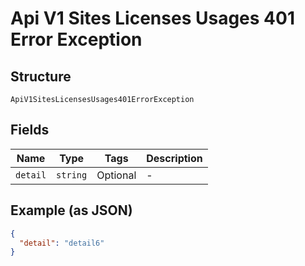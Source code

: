 
# Api V1 Sites Licenses Usages 401 Error Exception

## Structure

`ApiV1SitesLicensesUsages401ErrorException`

## Fields

| Name | Type | Tags | Description |
|  --- | --- | --- | --- |
| `detail` | `string` | Optional | - |

## Example (as JSON)

```json
{
  "detail": "detail6"
}
```

